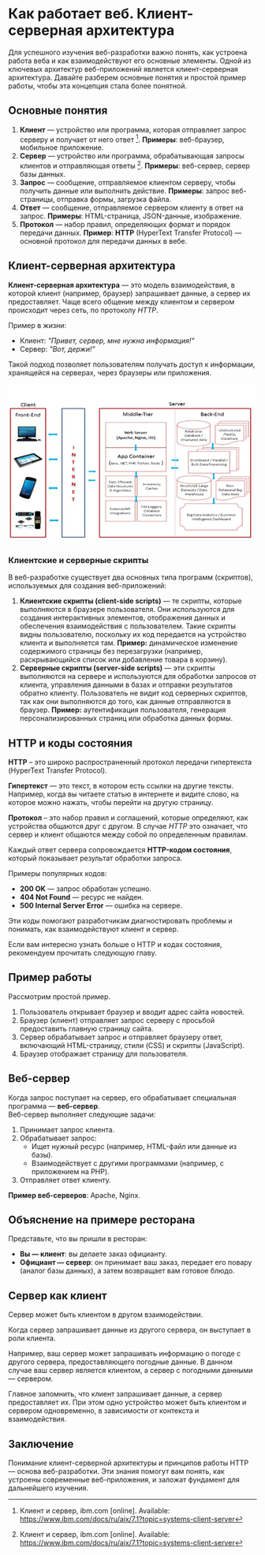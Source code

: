 # Как работает веб. Клиент-серверная архитектура

Для успешного изучения веб-разработки важно понять, как устроена работа веба и как взаимодействуют его основные элементы. Одной из ключевых архитектур веб-приложений является клиент-серверная архитектура. Давайте разберем основные понятия и простой пример работы, чтобы эта концепция стала более понятной.

## Основные понятия

1. **Клиент** — устройство или программа, которая отправляет запрос серверу и получает от него ответ [^1]. **Примеры**: веб-браузер, мобильное приложение.
2. **Сервер** — устройство или программа, обрабатывающая запросы клиентов и отправляющая ответы [^1]. **Примеры**: веб-сервер, сервер базы данных.
3. **Запрос** — сообщение, отправляемое клиентом серверу, чтобы получить данные или выполнить действие. **Примеры**: запрос веб-страницы, отправка формы, загрузка файла.
4. **Ответ** — сообщение, отправляемое сервером клиенту в ответ на запрос. **Примеры**: HTML-страница, JSON-данные, изображение.
5. **Протокол** — набор правил, определяющих формат и порядок передачи данных. **Пример**: **HTTP** (HyperText Transfer Protocol) — основной протокол для передачи данных в вебе.

## Клиент-серверная архитектура

**Клиент-серверная архитектура** — это модель взаимодействия, в которой клиент (например, браузер) запрашивает данные, а сервер их предоставляет. Чаще всего общение между клиентом и сервером происходит через сеть, по протоколу *HTTP*.

Пример в жизни:

- Клиент: _"Привет, сервер, мне нужна информация!"_
- Сервер: _"Вот, держи!"_

Такой подход позволяет пользователям получать доступ к информации, хранящейся на серверах, через браузеры или приложения.

![Клиент-серверная архитектура](../_images/client-server.jpg)

### Клиентские и серверные скрипты

В веб-разработке существует два основных типа программ (скриптов), используемых для создания веб-приложений:

1. **Клиентские скрипты (client-side scripts)**  — те скрипты, которые выполняются в браузере пользователя. Они используются для создания интерактивных элементов, отображения данных и обеспечения взаимодействия с пользователем. Такие скрипты видны пользователю, поскольку их код передается на устройство клиента и выполняется там. **Пример:** динамическое изменение содержимого страницы без перезагрузки (например, раскрывающийся список или добавление товара в корзину).
2. **Серверные скрипты (server-side scripts)**  — эти скрипты выполняются на сервере и используются для обработки запросов от клиента, управления данными в базах и отправки результатов обратно клиенту. Пользователь не видит код серверных скриптов, так как они выполняются до того, как данные отправляются в браузер. **Пример:** аутентификация пользователя, генерация персонализированных страниц или обработка данных формы.  

## HTTP и коды состояния

**HTTP** – это широко распространенный протокол передачи гипертекста (HyperText Transfer Protocol).

**Гипертекст** — это текст, в котором есть ссылки на другие тексты. Например, когда вы читаете статью в интернете и видите слово, на которое можно нажать, чтобы перейти на другую страницу.

**Протокол** – это набор правил и соглашений, которые определяют, как устройства общаются друг с другом. В случае _HTTP_ это означает, что сервер и клиент общаются между собой по определенным правилам.

Каждый ответ сервера сопровождается **HTTP-кодом состояния**, который показывает результат обработки запроса.

Примеры популярных кодов:

- **200 OK** — запрос обработан успешно.
- **404 Not Found** — ресурс не найден.
- **500 Internal Server Error** — ошибка на сервере.

Эти коды помогают разработчикам диагностировать проблемы и понимать, как взаимодействуют клиент и сервер.

Если вам интересно узнать больше о HTTP и кодах состояния, рекомендуем прочитать следующую главу.

## Пример работы

Рассмотрим простой пример.

1. Пользователь открывает браузер и вводит адрес сайта новостей.
2. Браузер (клиент) отправляет запрос серверу с просьбой предоставить главную страницу сайта.
3. Сервер обрабатывает запрос и отправляет браузеру ответ, включающий HTML-страницу, стили (CSS) и скрипты (JavaScript).
4. Браузер отображает страницу для пользователя.

## Веб-сервер

Когда запрос поступает на сервер, его обрабатывает специальная программа — **веб-сервер**.  
Веб-сервер выполняет следующие задачи:

1. Принимает запрос клиента.
2. Обрабатывает запрос:
   - Ищет нужный ресурс (например, HTML-файл или данные из базы).
   - Взаимодействует с другими программами (например, с приложением на PHP).
3. Отправляет ответ клиенту.

**Пример веб-серверов**: Apache, Nginx.

## Объяснение на примере ресторана

Представьте, что вы пришли в ресторан:

- **Вы — клиент**: вы делаете заказ официанту.
- **Официант — сервер**: он принимает ваш заказ, передает его повару (аналог базы данных), а затем возвращает вам готовое блюдо.

## Сервер как клиент

Сервер может быть клиентом в другом взаимодействии.

Когда сервер запрашивает данные из другого сервера, он выступает в роли клиента.

Например, ваш сервер может запрашивать информацию о погоде с другого сервера, предоставляющего погодные данные. В данном случае ваш сервер является клиентом, а сервер с погодными данными — сервером.

Главное запомнить, что клиент запрашивает данные, а сервер предоставляет их. При этом одно устройство может быть клиентом и сервером одновременно, в зависимости от контекста и взаимодействия.

## Заключение

Понимание клиент-серверной архитектуры и принципов работы HTTP — основа веб-разработки. Эти знания помогут вам понять, как устроены современные веб-приложения, и заложат фундамент для дальнейшего изучения.

[^1]: Клиент и сервер, ibm.com [online]. Available: https://www.ibm.com/docs/ru/aix/7.1?topic=systems-client-server